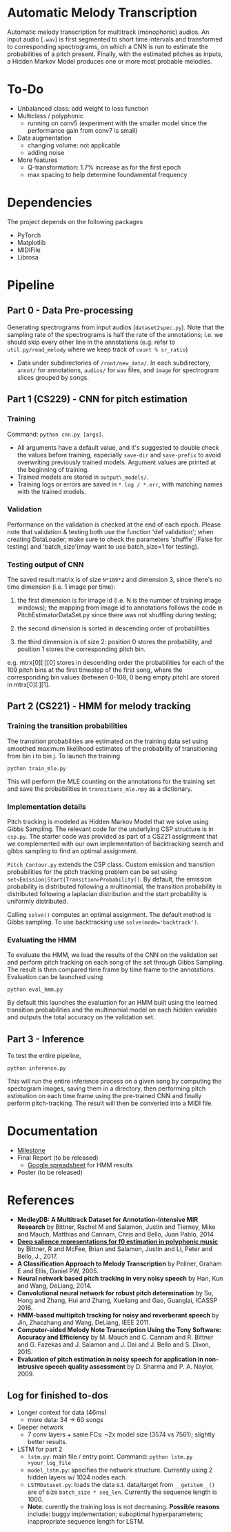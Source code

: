 # Automatic Melody Transcription
Automatic melody transcription for multitrack (monophonic) audios. An input audio (`.wav`) is first segmented to short time intervals and transformed to corresponding spectrograms, on which a CNN is run to estimate the probabilities of a pitch present. Finally, with the estimated pitches as inputs, a Hidden Markov Model produces one or more most probable melodies.

# To-Do
* Unbalanced class: add weight to loss function
* Multiclass / polyphonic
  * running on conv5 (experiment with the smaller model since the performance gain from conv7 is small)
* Data augmentation
  * changing volume: not applicable
  * adding noise
* More features
  * Q-transformation: 1.7% increase as for the first epoch
  * max spacing to help determine foundamental frequency

# Dependencies 
The project depends on the following packages 
- PyTorch
- Matplotlib
- MIDIFile
- Librosa 

# Pipeline

## Part 0 - Data Pre-processing
Generating spectrograms from input audios (`dataset2spec.py`).
Note that the sampling rate of the spectrograms is half the rate of the annotations; i.e. we should skip every other line in the annotations (e.g. refer to `util.py/read_melody` where we keep track of `count % sr_ratio`)
* Data under subdirectories of `/root/new_data/`. In each subdirectory, `annot/` for annotations, `audios/` for `wav` files, and `image` for spectrogram slices grouped by songs.

## Part 1 (CS229) - CNN for pitch estimation

### Training
Command: `python cnn.py [args]`.
* All arguments have a default value, and it's suggested to double check the values before training, especially `save-dir` and `save-prefix` to avoid overwriting previously trained models. Argument values are printed at the beginning of training.
* Trained models are stored in `output\_models/`.
* Training logs or errors are saved in `*.log / *.err`, with matching names with the trained models.

### Validation
Performance on the validation is checked at the end of each epoch. Please note that validation & testing both use the function 'def validation'; when creating DataLoader, make sure to check the parameters 'shuffle' (False for testing) and 'batch\_size'(*may* want to use batch\_size=1 for testing).

### Testing output of CNN

The saved result matrix is of size `N*109*2` and dimension 3, since there's no time dimension (i.e. 1 image per time):

1. the first dimension is for image id (i.e. N is the number of training image windows); the mapping from image id to annotations follows the code in PitchEstimatorDataSet.py since there was not shuffling during testing;

2. the second dimension is sorted in descending order of probabilities

3. the third dimension is of size 2: position 0 stores the probability, and position 1 stores the corresponding pitch bin.

e.g. mtrx\[0\]\[:\]\[0\] stores in descending order the probabilities for each of the 109 pitch bins at the first timestep of the first song, where the corresponding bin values (between 0-108, 0 being empty pitch) are stored in mtrx\[0\]\[:\]\[1\].



## Part 2 (CS221) - HMM for melody tracking

### Training the transition probabilities 
The transition probabilities are estimated on the training data set using smoothed maximum likelihood estimates of the probability of transitioning from bin i to bin j. To launch the training 
```
python train_mle.py
```
This will perform the MLE counting on the annotations for the training set and save the probabilities in `transitions_mle.npy` as a dictionary. 

### Implementation details
Pitch tracking is modeled as Hidden Markov Model that we solve using Gibbs Sampling. The relevant code for the underlying CSP structure is in `csp.py`. The starter code was provided as part of a CS221 assignment that we complemented with our own implementation of backtracking search and gibbs sampling to find an optimal assignment. 

`Pitch_Contour.py` extends the CSP class. Custom emission and transition probabilities for the pitch tracking problem can be set using `set<Emission|Start|Transition>Probability()`. By default, the emission probability is distributed following a multinomial, the transition probability is distributed following a laplacian distribution and the start probability is uniformly distributed.

Calling `solve()` computes an optimal assignment. The default method is Gibbs sampling. To use backtracking use `solve(mode='backtrack')`. 

### Evaluating the HMM
To evaluate the HMM, we load the results of the CNN on the validation set and perform pitch tracking on each song of the set through Gibbs Sampling. The result is then compared time frame by time frame to the annotations.
Evaluation can be launched using 
```
python eval_hmm.py
``` 
By default this launches the evaluation for an HMM built using the learned transition probabilities and the multinomial model on each hidden variable and outputs the total accuracy on the validation set.

## Part 3 - Inference
To test the entire pipeline, 
``` 
python inference.py
```
This will run the entire inference process on a given song by computing the spectogram images, saving them in a directory, then performing pitch estimation on each time frame using the pre-trained CNN and finally perform pitch-tracking. The result will then be converted into a MIDI file. 

# Documentation
* [Milestone](https://www.overleaf.com/12132890syqfthdckmgj#/46086031/)
* Final Report (to be released)
  * [Google spreadsheet](https://docs.google.com/spreadsheets/d/1KYRvSyM2JVV2ZiFddUcCX4tu9Kxq0nLXLjpy8P8qIZE/edit#gid=0) for HMM results
* Poster (to be released)

# References
* **MedleyDB: A Multitrack Dataset for Annotation-Intensive MIR Research** by Bittner, Rachel M and Salamon, Justin and Tierney, Mike and Mauch, Matthias and Cannam, Chris and Bello, Juan Pablo, 2014
* **[Deep salience representations for f0 estimation in polyphonic music](http://www.justinsalamon.com/uploads/4/3/9/4/4394963/bittner_deepsalience_ismir_2017.pdf)** by Bittner, R and McFee, Brian and Salamon, Justin and Li, Peter and Bello, J., 2017.
* **A Classification Approach to Melody Transcription** by Poliner, Graham E and Ellis, Daniel PW, 2005.
* **Neural network based pitch tracking in very noisy speech** by Han, Kun and Wang, DeLiang, 2014.
* **Convolutional neural network for robust pitch determination** by Su, Hong and Zhang, Hui and Zhang, Xueliang and Gao, Guanglai, ICASSP 2016.
* **HMM-based multipitch tracking for noisy and reverberant speech** by Jin, Zhaozhang and Wang, DeLiang, IEEE 2011.
* **Computer-aided Melody Note Transcription Using the Tony Software: Accuracy and Efficiency** by M. Mauch and C. Cannam and R. Bittner and G. Fazekas and J. Salamon and J. Dai and J. Bello and S. Dixon, 2015.
* **Evaluation of pitch estimation in noisy speech for application in non-intrusive speech quality assessment** by D. Sharma and P. A. Naylor, 2009.


## Log for finished to-dos
* Longer context for data (46ms)
  * more data: 34 -> 60 songs
* Deeper network
  * 7 conv layers + same FCs: ~2x model size (3574 vs 7561); slightly better results.
* LSTM for part 2
  * `lstm.py`: main file / entry point. Command: `python lstm.py >your_log_file`
  * `model_lstm.py`: specifies the network structure. Currently using 2 hidden layers w/ 1024 nodes each.
  * `LSTMDataset.py`: loads the data s.t. data/target from `__getitem__()` are of size `batch_size * seq_len`. Currently the sequence length is 1000.
  * **Note**: curently the training loss is not decreasing. **Possible reasons** include: buggy implementation; suboptimal hyperparameters; inappropriate sequence length for LSTM.


